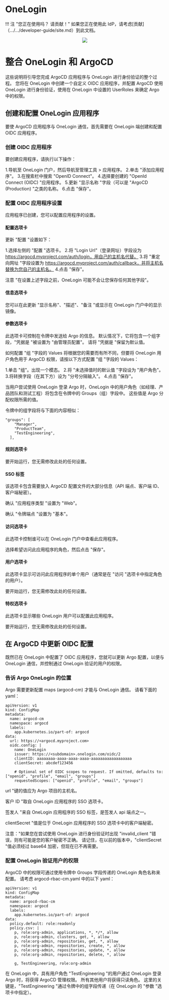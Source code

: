 <!-- TRANSLATED by md-translate -->
# OneLogin

!!! 注 "您正在使用吗？ 请贡献！" 如果您正在使用此 IdP，请考虑[贡献]（.../.../developer-guide/site.md）到此文档。

<!-- markdownlint-disable MD033 -->

<div style="text-align:center"><img src="../../../assets/argo.png" /></div>
<!-- markdownlint-enable MD033 -->

# 整合 OneLogin 和 ArgoCD

这些说明将引导您完成 ArgoCD 应用程序与 OneLogin 进行身份验证的整个过程。 您将在 OneLogin 中创建一个自定义 OIDC 应用程序，并配置 ArgoCD 使用 OneLogin 进行身份验证，使用在 OneLogin 中设置的 UserRoles 来确定 Argo 中的权限。

## 创建和配置 OneLogin 应用程序

要使 ArgoCD 应用程序与 OneLogin 通信，首先需要在 OneLogin 端创建和配置 OIDC 应用程序。

### 创建 OIDC 应用程序

要创建应用程序，请执行以下操作：

1.导航至 OneLogin 门户，然后导航至管理工具 &gt; 应用程序。
2.单击 "添加应用程序"。
3.在搜索栏中搜索 "OpenID Connect"。
4.选择要创建的 "OpenId Connect (OIDC) "应用程序。
5.更新 "显示名称 "字段（可以是 "ArgoCD (Production) "之类的名称。
6.点击 "保存"。

### 配置 OIDC 应用程序设置

应用程序已创建，您可以配置应用程序的设置。

#### 配置选项卡

更新 "配置 "设置如下：

1.选择左侧的 "配置 "选项卡。
2.将 "Login Url"（登录网址）字段设为 https://argocd.myproject.com/auth/login，用自己的主机名代替。
3.将 "重定向网址 "字段设置为 https://argocd.myproject.com/auth/callback，并将主机名替换为您自己的主机名。
4.点击 "保存"。

注意 "在设置上述字段之前，OneLogin 可能不会让您保存任何其他字段"。

#### 信息选项卡

您可以在此更新 "显示名称"、"描述"、"备注 "或显示在 OneLogin 门户中的显示镜像。

#### 参数选项卡

此选项卡可控制在令牌中发送给 Argo 的信息。 默认情况下，它将包含一个组字段，"凭据是 "被设置为 "由管理员配置"。 请将 "凭据是 "保留为默认值。

如何配置 "组 "字段的 Values 将根据您的需要而有所不同，但要将 OneLogin 用户角色用于 ArgoCD 权限，请按以下方式配置 "组 "字段的 Values：

1.单击 "组"。出现一个模态。
2.将 "未选择值时的默认值 "字段设为 "用户角色"。
3.将转换字段（在其下方）设为 "分号分隔输入"。
4.点击 "保存"。

当用户尝试使用 OneLogin 登录 Argo 时，OneLogin 中的用户角色（如经理、产品团队和测试工程）将包含在令牌中的 Groups（组）字段中。 这些值是 Argo 分配权限所需的值。

令牌中的组字段将与下面的内容相似：

```
"groups": [
    "Manager",
    "ProductTeam",
    "TestEngineering",
  ],
```

#### 规则选项卡

要开始运行，您无需修改此处的任何设置。

#### SSO 标签

该选项卡包含需要放入 ArgoCD 配置文件的大部分信息（API 端点、客户端 ID、客户端秘密）。

确认 "应用程序类型 "设置为 "Web"。

确认 "令牌端点 "设置为 "基本"。

#### 访问选项卡

此选项卡控制谁可以在 OneLogin 门户中查看此应用程序。

选择希望访问此应用程序的角色，然后点击 "保存"。

#### 用户选项卡

此选项卡显示可访问此应用程序的单个用户（通常是在 "访问 "选项卡中指定角色的用户）。

要开始运行，您无需修改此处的任何设置。

#### 特权选项卡

此选项卡显示哪些 OneLogin 用户可以配置此应用程序。

要开始运行，您无需修改此处的任何设置。

## 在 ArgoCD 中更新 OIDC 配置

既然已在 OneLogin 中配置了 OIDC 应用程序，您就可以更新 Argo 配置，以便与 OneLogin 通信，并控制通过 OneLogin 验证的用户的权限。

### 告诉 Argo OneLogin 的位置

Argo 需要更新配置 maps (argocd-cm) 才能与 OneLogin 通信。 请看下面的 yaml：

```
apiVersion: v1
kind: ConfigMap
metadata:
  name: argocd-cm
  namespace: argocd
  labels:
    app.kubernetes.io/part-of: argocd
data:
  url: https://<argocd.myproject.com>
  oidc.config: |
    name: OneLogin
    issuer: https://<subdomain>.onelogin.com/oidc/2
    clientID: aaaaaaaa-aaaa-aaaa-aaaa-aaaaaaaaaaaaaaaaaa
    clientSecret: abcdef123456

    # Optional set of OIDC scopes to request. If omitted, defaults to: ["openid", "profile", "email", "groups"]
    requestedScopes: ["openid", "profile", "email", "groups"]
```

url "键的值应为 Argo 项目的主机名。

客户 ID "取自 OneLogin 应用程序的 SSO 选项卡。

签发人 "来自 OneLogin 应用程序的 SSO 标签，是签发人 api 端点之一。

clientSecret "值是位于 OneLogin 应用程序的 SSO 选项卡中的客户端秘密。

注意："如果您在尝试使用 OneLogin 进行身份验证时出现 "invalid_client "错误，则有可能是您的客户秘密不正确。 请记住，在以前的版本中，"clientSecret "值必须经过 base64 加密，但现在已不再需要。

### 配置 OneLogin 验证用户的权限

ArgoCD 中的权限可通过使用令牌中 Groups 字段传递的 OneLogin 角色名称来配置。 请考虑 argocd-rbac-cm.yaml 中的以下 yaml：

```
apiVersion: v1
kind: ConfigMap
metadata:
  name: argocd-rbac-cm
  namespace: argocd
  labels:
    app.kubernetes.io/part-of: argocd
data:
  policy.default: role:readonly
  policy.csv: |
    p, role:org-admin, applications, *, */*, allow
    p, role:org-admin, clusters, get, *, allow
    p, role:org-admin, repositories, get, *, allow
    p, role:org-admin, repositories, create, *, allow
    p, role:org-admin, repositories, update, *, allow
    p, role:org-admin, repositories, delete, *, allow

    g, TestEngineering, role:org-admin
```

在 OneLogin 中，具有用户角色 "TestEngineering "的用户通过 OneLogin 登录 Argo 时，将获得 ArgoCD 管理权限。 所有其他用户将获得只读角色。 这里的关键是，"TestEngineering "通过令牌中的组字段传递（在 OneLogin 的 "参数 "选项卡中指定）。